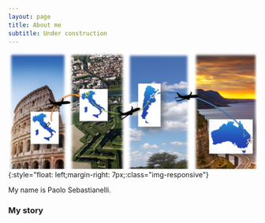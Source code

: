 ```yaml
---
layout: page
title: About me
subtitle: Under construction 
---
```

![Travelling](/assets/img/Travel.jpg){:style="float: left;margin-right: 7px;:class="img-responsive"}

My name is Paolo Sebastianelli. 

### My story
